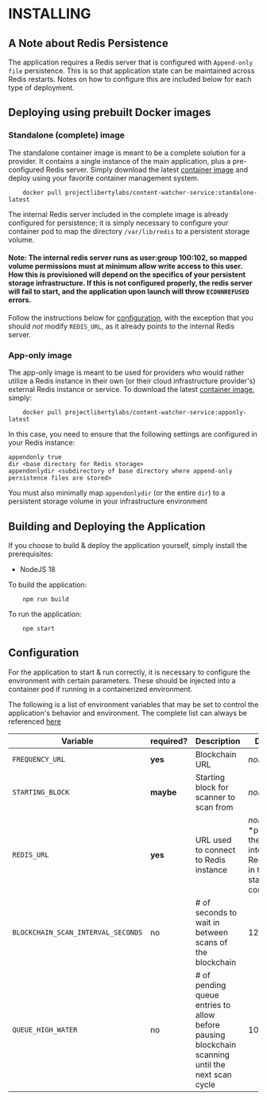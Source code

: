 # INSTALLING

## A Note about Redis Persistence

The application requires a Redis server that is configured with `Append-only file` persistence. This is so that application state can be maintained across Redis restarts. Notes on how to configure this are included below for each type of deployment.

## Deploying using prebuilt Docker images

### Standalone (complete) image

The standalone container image is meant to be a complete solution for a provider. It contains a single instance of the main application, plus a pre-configured Redis server. Simply download the latest [container image](https://hub.docker.com/r/projectlibertylabs/content-watcher-service/) and deploy using your favorite container management system.

```
    docker pull projectlibertylabs/content-watcher-service:standalone-latest
```

The internal Redis server included in the complete image is already configured for persistence; it is simply necessary to configure your container pod to map the directory `/var/lib/redis` to a persistent storage volume.

#### Note: The internal redis server runs as user:group 100:102, so mapped volume permissions must at minimum allow write access to this user. How this is provisioned will depend on the specifics of your persistent storage infrastructure. If this is not configured properly, the redis server will fail to start, and the application upon launch will throw `ECONNREFUSED` errors.

Follow the instructions below for [configuration](#configuration), with the exception that you should _not_ modify `REDIS_URL`, as it already points to the internal Redis server.

### App-only image

The app-only image is meant to be used for providers who would rather utilize a Redis instance in their own (or their cloud infrastructure provider's) external Redis instance or service. To download the latest [container image](https://hub.docker.com/r/projectlibertylabs/content-watcher-service/), simply:

```
    docker pull projectlibertylabs/content-watcher-service:apponly-latest
```

In this case, you need to ensure that the following settings are configured in your Redis instance:

```
appendonly true
dir <base directory for Redis storage>
appendonlydir <subdirectory of base directory where append-only persistence files are stored>
```

You must also minimally map `appendonlydir` (or the entire `dir`) to a persistent storage volume in your infrastructure environment

## Building and Deploying the Application

If you choose to build & deploy the application yourself, simply install the prerequisites:

- NodeJS 18

To build the application:

```
    npm run build
```

To run the application:

```
    npm start
```

## Configuration

For the application to start & run correctly, it is necessary to configure the environment with certain parameters. These should be injected into a container pod if running in a containerized environment.

The following is a list of environment variables that may be set to control the application's behavior and environment. The complete list can always be referenced [here](./env.template)

| Variable                           | required? | Description                                                                                      | Default                                                                   |
| ---------------------------------- | --------- | ------------------------------------------------------------------------------------------------ | ------------------------------------------------------------------------- |
| `FREQUENCY_URL`                    | **yes**   | Blockchain URL                                                                                   | _none_                                                                    |
| `STARTING_BLOCK`                   | **maybe** | Starting block for scanner to scan from                                                          | _none_                                                                    |
| `REDIS_URL`                        | **yes**   | URL used to connect to Redis instance                                                            | _none_<br/>\*preset to the internal Redis URL in the standalone container |
| `BLOCKCHAIN_SCAN_INTERVAL_SECONDS` | no        | # of seconds to wait in between scans of the blockchain                                          | 12                                                                        |
| `QUEUE_HIGH_WATER`                 | no        | # of pending queue entries to allow before pausing blockchain scanning until the next scan cycle | 1000                                                                      |
